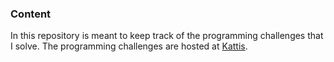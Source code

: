 ### Content
In this repository is meant to keep track of the programming challenges that I solve. The programming challenges are hosted at [Kattis](https://open.kattis.com/).